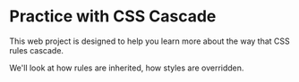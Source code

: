 # Practice with CSS Cascade
This web project is designed to help you learn more about the way that CSS rules cascade.

We'll look at how rules are inherited, how styles are overridden.
